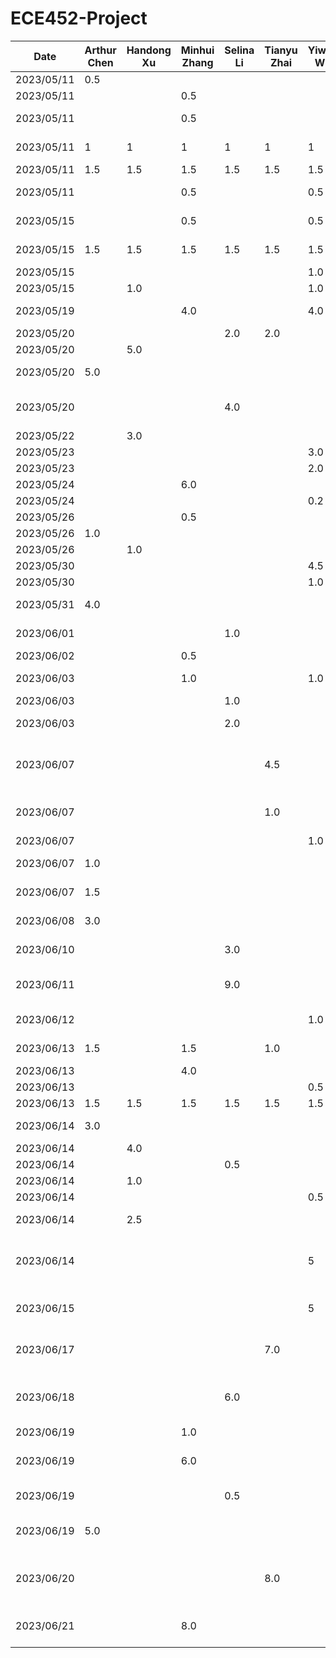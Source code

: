 # ECE452-Project
| Date       | Arthur Chen | Handong Xu | Minhui Zhang | Selina Li | Tianyu Zhai | Yiwen Wu | Task                                                                                      |
|------------|-------------|------------|--------------|-----------|-------------|----------|-------------------------------------------------------------------------------------------|
| 2023/05/11 | 0.5         |            |              |           |             |          | Setup Github repo                                                                         |
| 2023/05/11 |             |            | 0.5          |           |             |          | Setup notions teamspace                                                                   |
| 2023/05/11 |             |            | 0.5          |           |             |          | Summarize project and proposal requirements                                               |
| 2023/05/11 | 1           | 1          | 1            | 1         | 1           | 1        | Think & document 3 feasible ideas                                                         |
| 2023/05/11 | 1.5         | 1.5        | 1.5          | 1.5       | 1.5         | 1.5      | Discuss & Select Idea                                                                     |
| 2023/05/11 |             |            | 0.5          |           |             | 0.5      | Create TimeLog.md and README.md                                                           |
| 2023/05/15 |             |            | 0.5          |           |             | 0.5      | Divide task on proposal and design                                                        |
| 2023/05/15 | 1.5         | 1.5        | 1.5          | 1.5       | 1.5         | 1.5      | Meeting on proposal and design                                                            |
| 2023/05/15 |             |            |              |           |             | 1.0      | Initial design on UI                                                                      |
| 2023/05/15 |             | 1.0        |              |           |             | 1.0      | Upgrade UI design                                                                         |
| 2023/05/19 |             |            | 4.0          |           |             | 4.0      | Design architecture view and architecture style                                           |
| 2023/05/20 |             |            |              | 2.0       | 2.0         |          | Discuss design patterns                                                                   |
| 2023/05/20 |             | 5.0        |              |           |             |          | UI design in Figma                                                                        |
| 2023/05/20 | 5.0         |            |              |           |             |          | Write documentations proposal                                                             |
| 2023/05/20 |             |            |              | 4.0       |             |          | Demonstrate implementation of design patterns at the coding level                         |
| 2023/05/22 |             | 3.0        |              |           |             |          | UI design in Figma                                                                        |
| 2023/05/23 |             |            |              |           |             | 3.0      | Setup starter code                                                                        |
| 2023/05/23 |             |            |              |           |             | 2.0      | Debug starter code                                                                        |
| 2023/05/24 |             |            | 6.0          |           |             |          | Write Proposal                                                                            |
| 2023/05/24 |             |            |              |           |             | 0.2      | Review Proposal                                                                           |
| 2023/05/26 |             |            | 0.5          |           |             |          | Revise Proposal                                                                           |
| 2023/05/26 | 1.0         |            |              |           |             |          | Revise Documentations                                                                     |
| 2023/05/26 |             | 1.0        |              |           |             |          | Added UI in Proposal                                                                      |
| 2023/05/30 |             |            |              |           |             | 4.5      | Setup/debug starter code                                                                  |
| 2023/05/30 |             |            |              |           |             | 1.0      | Prepare Presentation                                                                      |
| 2023/05/31 | 4.0         |            |              |           |             |          | Make and revise all documents for presentation                                            |
| 2023/06/01 |             |            |              | 1.0       |             |          | Revise Proposal based on feedback                                                         |
| 2023/06/02 |             |            | 0.5          |           |             |          | Revise Proposal and upload                                                                |
| 2023/06/03 |             |            | 1.0          |           |             | 1.0      | Plan on how to implement and find resources                                               |
| 2023/06/03 |             |            |              | 1.0       |             |          | PR Review                                                                                 |
| 2023/06/03 |             |            |              | 2.0       |             |          | Raise a PR to standardize and clean up code                                               |
| 2023/06/07 |             |            |              |           | 4.5         |          | Set up Navigation Manager for future screens. Create example onboard and login screens.   |
| 2023/06/07 |             |            |              |           | 1.0         |          | Address comments & Add prototype screens for care-giver & receiver.                       |
| 2023/06/07 |             |            |              |           |             | 1.0      | PR Review                                                                                 |
| 2023/06/07 | 1.0         |            |              |           |             |          | Investigate OCR function implementation                                                   |
| 2023/06/07 | 1.5         |            |              |           |             |          | Investigate Python + Kotlin integration                                                   |
| 2023/06/08 | 3.0         |            |              |           |             |          | Write up Buddy Team Evaluation                                                            |
| 2023/06/10 |             |            |              | 3.0       |             |          | Investigate Authentication Method: Auth0 chosen                                           |
| 2023/06/11 |             |            |              | 9.0       |             |          | Implement User authentication/authorization with Auth0                                    |
| 2023/06/12 |             |            |              |           |             | 1.0      | Draw Architect diagram - part 1                                                           |
| 2023/06/13 | 1.5         |            | 1.5          |           | 1.0         |          | Write and Revise Buddy Team Evaluation                                                    |
| 2023/06/13 |             |            | 4.0          |           |             |          | Add Firebase to project                                                                   |
| 2023/06/13 |             |            |              |           |             | 0.5      | Redesign UI + Code review                                                                 |
| 2023/06/13 | 1.5         | 1.5        | 1.5          | 1.5       | 1.5         | 1.5      | team meeting on task work                                                                 |
| 2023/06/14 | 3.0         |            |              |           |             |          | Implement search engine in Python                                                         |
| 2023/06/14 |             | 4.0        |              |           |             |          | working on add pill page ui                                                               |
| 2023/06/14 |             |            |              | 0.5       |             |          | PR review                                                                                 |
| 2023/06/14 |             | 1.0        |              |           |             |          | update PR                                                                                 |
| 2023/06/14 |             |            |              |           |             | 0.5      | PR review                                                                                 |
| 2023/06/14 |             | 2.5        |              |           |             |          | working on add pill page and receiver home page ui                                        |
| 2023/06/14 |             |            |              |           |             | 5        | Implement Camera access permission + add text recognize feature + config google ML kit    |
| 2023/06/15 |             |            |              |           |             | 5        | Implement upload local photo feature + add auto-fill UI page                              |
| 2023/06/17 |             |            |              |           | 7.0         |          | Implement customized calendar; fix wrong viewModel access.                                |
| 2023/06/18 |             |            |              | 6.0       |             |          | Firebase set up and connection, refactored Login/Signup UI and logic with FireBase        |
| 2023/06/19 |             |            | 1.0          |           |             |          | PR Review                                                                                 |
| 2023/06/19 |             |            | 6.0          |           |             |          | Implement reminders firestore database crud and view model                                |
| 2023/06/19 |             |            |              | 0.5       |             |          | Address PR comments and clean up code                                                     |
| 2023/06/19 | 5.0         |            |              |           |             |          | Resolve Python integration issues, investigate using ElasticSearch in Kotlin              |
| 2023/06/20 |             |            |              |           | 8.0         |          | Update Calendar; set up shared view model for easy data-sharing; add splash; add app icon |
| 2023/06/21 |             |            | 8.0          |           |             |          | Implement and Test Model, Repository, ViewModel, Screen on Reminders                      |
